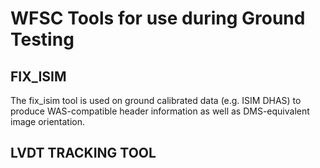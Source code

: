 # WFSC Tools for use during Ground Testing

## FIX_ISIM
The fix_isim tool is used on ground calibrated data (e.g. ISIM DHAS) to produce WAS-compatible header information as well as 
DMS-equivalent image orientation. 


## LVDT TRACKING TOOL
